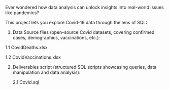 Ever wondered how data analysis can unlock insights into real-world issues like pandemics?

This project lets you explore Covid-19 data through the lens of SQL:

1. Data Source files (open-source Covid datasets, covering confirmed cases, demographics, vaccinations, etc.):
   
  1.1 CovidDeaths.xlsx
  
  1.2 CovidVaccinations.xlsx

2. Deliverables script (structured SQL scripts showcasing queries, data manipulation and data analysis):
   
   2.1 Covid.sql
